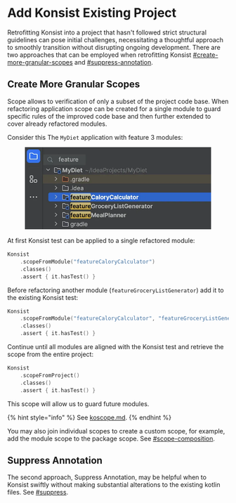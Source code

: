 # Add Konsist Existing Project

Retrofitting Konsist into a project that hasn't followed strict structural guidelines can pose initial challenges, necessitating a thoughtful approach to smoothly transition without disrupting ongoing development. There are two approaches that can be employed when retrofitting Konsist [#create-more-granular-scopes](add-konsist-existing-project.md#create-more-granular-scopes "mention") and [#suppress-annotation](add-konsist-existing-project.md#suppress-annotation "mention").

## Create More Granular Scopes

Scope allows to verification of only a subset of the project code base. When refactoring application scope can be created for a single module to guard specific rules of the improved code base and then further extended to cover already refactored modules.

Consider this The `MyDiet` application with feature 3 modules:

<figure><img src="../../.gitbook/assets/image (7).png" alt=""><figcaption></figcaption></figure>

At first Konsist test can be applied to a single refactored module:

```kotlin
Konsist
    .scopeFromModule("featureCaloryCalculator")
    .classes()
    .assert { it.hasTest() }
```

Before refactoring another module (`featureGroceryListGenerator`) add it to the existing Konsist test:

```kotlin
Konsist
    .scopeFromModule("featureCaloryCalculator", "featureGroceryListGenerator")
    .classes()
    .assert { it.hasTest() }
```

Continue until all modules are aligned with the Konsist test and retrieve the scope from the entire project:

```kotlin
Konsist
    .scopeFromProject()
    .classes()
    .assert { it.hasTest() }
```

This scope will allow us to guard future modules.

{% hint style="info" %}
See [koscope.md](../../writing-tests/koscope.md "mention").
{% endhint %}

You may also join individual scopes to create a custom scope, for example, add the module scope to the package scope. See [#scope-composition](../../writing-tests/koscope.md#scope-composition "mention").

## Suppress Annotation

The second approach, Suppress Annotation, may be helpful when to Konsist swiftly without making substantial alterations to the existing kotlin files. See [#suppress](add-konsist-existing-project.md#suppress "mention").
